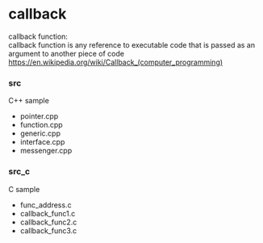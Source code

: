 callback
===============

callback function:   
callback function is any reference to executable code that is passed as an argument to another piece of code   
https://en.wikipedia.org/wiki/Callback_(computer_programming)   

### src
C++ sample
 - pointer.cpp
- function.cpp
- generic.cpp
- interface.cpp
- messenger.cpp


### src_c
C sample
- func_address.c  
- callback_func1.c  
- callback_func2.c  
- callback_func3.c  


